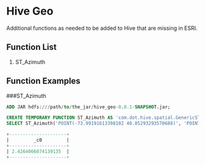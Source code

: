 # Hive Geo

Additional functions as needed to be added to Hive that are missing in ESRI. 

## Function List

1. ST_Azimuth

## Function Examples

###ST_Azimuth


```SQL
ADD JAR hdfs:///path/to/the_jar/hive_geo-0.0.1-SNAPSHOT.jar;

CREATE TEMPORARY FUNCTION ST_Azimuth AS 'com.dot.hive.spatial.GenericST_AzimuthUDF';
SELECT ST_Azimuth('POINT(-73.99191613398102 40.85293293570688)', 'POINT(-73.98966951517899 40.85034641308286)');

+---------------------+
|         _c0         |
+---------------------+
| 2.4264066074139135  |
+---------------------+
```
